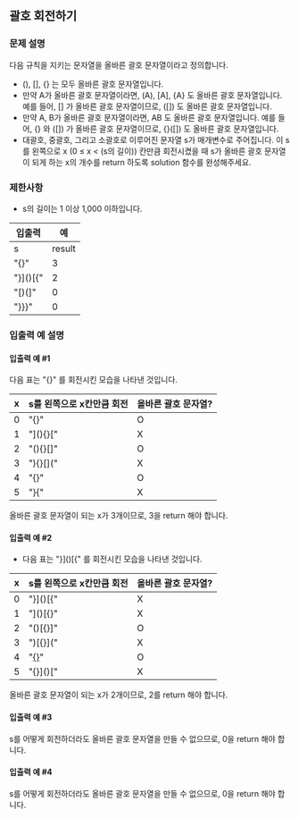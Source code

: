 ## 괄호 회전하기
### 문제 설명
다음 규칙을 지키는 문자열을 올바른 괄호 문자열이라고 정의합니다.

- (), [], {} 는 모두 올바른 괄호 문자열입니다.
- 만약 A가 올바른 괄호 문자열이라면, (A), [A], {A} 도 올바른 괄호 문자열입니다. 예를 들어, [] 가 올바른 괄호 문자열이므로, ([]) 도 올바른 괄호 문자열입니다.
- 만약 A, B가 올바른 괄호 문자열이라면, AB 도 올바른 괄호 문자열입니다. 예를 들어, {} 와 ([]) 가 올바른 괄호 문자열이므로, {}([]) 도 올바른 괄호 문자열입니다.
- 대괄호, 중괄호, 그리고 소괄호로 이루어진 문자열 s가 매개변수로 주어집니다. 이 s를 왼쪽으로 x (0 ≤ x < (s의 길이)) 칸만큼 회전시켰을 때 s가 올바른 괄호 문자열이 되게 하는 x의 개수를 return 하도록 solution 함수를 완성해주세요.

### 제한사항
- s의 길이는 1 이상 1,000 이하입니다.

|입출력| 예|
|---|---|
|s|	result|
|"[](){}"|	3|
|"}]()[{"|	2|
|"[)(]"|	0|
|"}}}"|	0|

### 입출력 예 설명
#### 입출력 예 #1

다음 표는 "[](){}" 를 회전시킨 모습을 나타낸 것입니다.

|x|	s를 왼쪽으로 x칸만큼 회전|	올바른 괄호 문자열?|
|---|---|---|
|0|	"[](){}"|	O|
|1|	"](){}["|	X|
|2|	"(){}[]"|	O|
|3|	"){}[]("|	X|
|4|	"{}[]()"|	O|
|5|	"}[](){"|	X|

올바른 괄호 문자열이 되는 x가 3개이므로, 3을 return 해야 합니다.
#### 입출력 예 #2

- 다음 표는 "}]()[{" 를 회전시킨 모습을 나타낸 것입니다.

|x|	s를 왼쪽으로 x칸만큼 회전|	올바른 괄호 문자열?|
|---|---|---|
|0|	"}]()[{"|	X|
|1|	"]()[{}"|	X|
|2|	"()[{}]"|	O|
|3|	")[{}]("|	X|
|4|	"[{}]()"|	O|
|5|	"{}]()["|	X|

올바른 괄호 문자열이 되는 x가 2개이므로, 2를 return 해야 합니다.

#### 입출력 예 #3

s를 어떻게 회전하더라도 올바른 괄호 문자열을 만들 수 없으므로, 0을 return 해야 합니다.
#### 입출력 예 #4

s를 어떻게 회전하더라도 올바른 괄호 문자열을 만들 수 없으므로, 0을 return 해야 합니다.